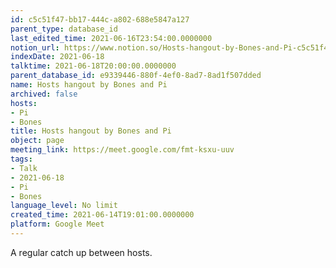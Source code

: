 ```yaml
---
id: c5c51f47-bb17-444c-a802-688e5847a127
parent_type: database_id
last_edited_time: 2021-06-16T23:54:00.0000000
notion_url: https://www.notion.so/Hosts-hangout-by-Bones-and-Pi-c5c51f47bb17444ca802688e5847a127
indexDate: 2021-06-18
talktime: 2021-06-18T20:00:00.0000000
parent_database_id: e9339446-880f-4ef0-8ad7-8ad1f507dded
name: Hosts hangout by Bones and Pi
archived: false
hosts:
- Pi
- Bones
title: Hosts hangout by Bones and Pi
object: page
meeting_link: https://meet.google.com/fmt-ksxu-uuv
tags:
- Talk
- 2021-06-18
- Pi
- Bones
language_level: No limit
created_time: 2021-06-14T19:01:00.0000000
platform: Google Meet
---
```


A regular catch up between hosts.


